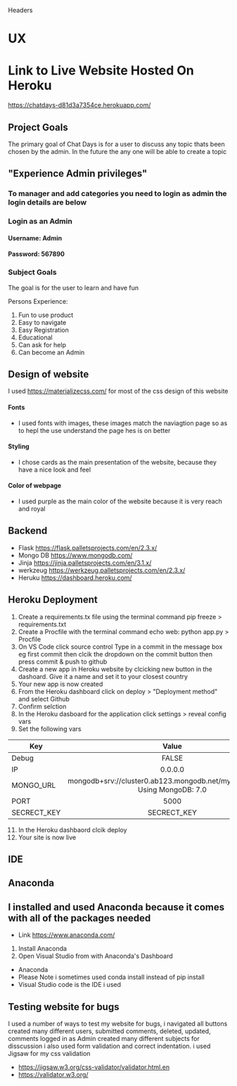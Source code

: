 Headers

# UX
# Link to Live Website Hosted On Heroku
https://chatdays-d81d3a7354ce.herokuapp.com/

## Project Goals
The primary goal of Chat Days is for a user to discuss any topic thats been chosen by the admin.
In the future the any one will be able to create a topic

## "Experience Admin privileges"
### To manager and add categories you need to login as admin the login details are below

### Login as an Admin
#### Username: Admin
#### Password: 567890

### Subject Goals
The goal is for the user  to learn and have fun

Persons Experience:

1. Fun to use product
2. Easy to navigate
3. Easy Registration 
4. Educational
5. Can ask for help
6. Can become an Admin

## Design of website
I used https://materializecss.com/ for most of the css design of this website

#### Fonts
* I used fonts with images, these images match the naviagtion page so as to hepl the use understand the page hes is on better

#### Styling
* I chose cards as the main presentation of the website, because they have a nice look and feel

#### Color of webpage
* I used purple as the main color of the website because it is very reach and royal


## Backend
* Flask https://flask.palletsprojects.com/en/2.3.x/
* Mongo DB https://www.mongodb.com/
* Jinja https://jinja.palletsprojects.com/en/3.1.x/
* werkzeug https://werkzeug.palletsprojects.com/en/2.3.x/
* Heruku https://dashboard.heroku.com/

## Heroku Deployment

1. Create a requirements.tx file using the terminal command pip freeze > requirements.txt
2. Create a Procfile with the terminal command echo web: python app.py > Procfile
3. On VS Code click source control Type in a commit in the message box eg first commit then clcik the dropdown on the commit button then press commit & push to github
4. Create a new app in Heroku website by clcicking new button in the dashoard. Give it a name and set it to your closest country
5. Your new app is now created
6. From the Heroku dashboard click on deploy > "Deployment method" and select Github
7. Confirm selction
8. In the Heroku dasboard for the application click settings > reveal config vars
10. Set the following vars


| Key        | Value     |
| -----------|:----------:
| Debug      |  FALSE    |
| IP         |  0.0.0.0  |
| MONGO_URL  |mongodb+srv://cluster0.ab123.mongodb.net/myFirstDatabase Using MongoDB: 7.0|
| PORT       |  5000     |
|SECRECT_KEY |SECRECT_KEY|


11. In the Heroku dashbaord clcik deploy
12. Your site is now live 


## IDE
## Anaconda
## I installed and used Anaconda because it comes with all of the packages needed
* Link https://www.anaconda.com/
1. Install Anaconda
2. Open Visual Studio from with Anaconda's Dashboard
* Anaconda
* Please Note i sometimes used conda install instead of pip install
* Visual Studio code is the IDE i used

## Testing website for bugs

I used a number of ways to test my website for bugs, i navigated all buttons created many different users, submitted comments, deleted, updated, comments logged in as Admin created many different subjects for disscussion i also used form validation and correct indentation. i used Jigsaw for my css validation
* https://jigsaw.w3.org/css-validator/validator.html.en 
* https://validator.w3.org/